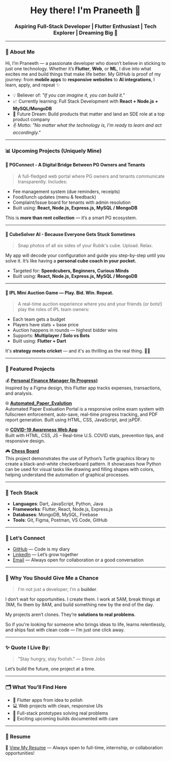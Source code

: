 <h1 align="center">Hey there! I'm Praneeth 🌟</h1>
<h3 align="center">Aspiring Full-Stack Developer | Flutter Enthusiast | Tech Explorer | Dreaming Big 🌟</h3>

--- 

### 🌟 About Me

Hi, I’m Praneeth — a passionate developer who doesn’t believe in sticking to just one technology. Whether it’s **Flutter**, **Web**, or **ML**, 
I dive into what excites me and build things that make life better.
My GitHub is proof of my journey: from **mobile apps** to **responsive websites** to **AI integrations**, I learn, apply, and repeat ✨

- 💡 Believer of: *"If you can imagine it, you can build it."*
- 📈 Currently learning: Full Stack Development with **React + Node.js + MySQL/MongoDB**
- 🚀 Future Dream: Build products that matter and land an SDE role at a top product company
- ✌️ Motto: *"No matter what the technology is, I’m ready to learn and act accordingly."*

---

### 📊 Upcoming Projects (Uniquely Mine)

#### 🏡 PGConnect - A Digital Bridge Between PG Owners and Tenants
> A full-fledged web portal where PG owners and tenants communicate transparently. Includes:

- Fee management system (due reminders, receipts)
- Food/lunch updates (menu & feedback)
- Complaint/Issue board for tenants with admin resolution
- Built using: **React, Node.js, Express.js, MySQL / MongoDB**

This is **more than rent collection** — it’s a smart PG ecosystem.

---

#### 🧩 CubeSolver AI - Because Everyone Gets Stuck Sometimes
> Snap photos of all six sides of your Rubik's cube. Upload. Relax.

My app will decode your configuration and guide you step-by-step until you solve it. It’s like having a **personal cube coach in your pocket.**

- Targeted for: **Speedcubers, Beginners, Curious Minds**
- Built using:  **React, Node.js, Express.js, MySQL / MongoDB**

---

#### 🏀 IPL Mini Auction Game — Play. Bid. Win. Repeat.
> A real-time auction experience where you and your friends (or bots!) play the roles of IPL team owners:

- Each team gets a budget
- Players have stats + base price
- Auction happens in rounds — highest bidder wins
- Supports: **Multiplayer / Solo vs Bots**
- Built using: **Flutter + Dart**

It's **strategy meets cricket** — and it's as thrilling as the real thing. 🏏🌟

---

### 🚀 Featured Projects
💰 [**Personal Finance Manager (In Progress)**](https://github.com/srikurmadasupraneeth/Finwise)  
Inspired by a Figma design, this Flutter app tracks expenses, transactions, and analysis.

🌐 [**Automated_Paper_Evalution**](https://github.com/srikurmadasupraneeth/Automated_Paper_Evalution)  
Automated Paper Evaluation Portal is a responsive online exam system with fullscreen enforcement, auto-save, real-time progress tracking, and PDF report generation. Built using HTML, CSS, JavaScript, and jsPDF.

🌐 [**COVID-19 Awareness Web App**](https://github.com/srikurmadasupraneeth/Covid19_Awarness)  
Built with HTML, CSS, JS – Real-time U.S. COVID stats, prevention tips, and responsive design.

🎮 [**Chess Board**](https://github.com/srikurmadasupraneeth/ChessBoard)  
This project demonstrates the use of Python’s Turtle graphics library to create a black-and-white checkerboard pattern. It showcases how Python can be used for visual tasks like drawing and filling shapes with colors, helping understand the automation of graphical processes.

---

### 🧱 Tech Stack

- **Languages**: Dart, JavaScript, Python, Java
- **Frameworks**: Flutter, React, Node.js, Express.js
- **Databases**: MongoDB, MySQL, Firebase
- **Tools**: Git, Figma, Postman, VS Code, GitHub

---

### 👤 Let’s Connect

- [GitHub](https://github.com/srikurmadasupraneeth) — Code is my diary
- [LinkedIn](https://www.linkedin.com/in/praneeth-srikurmadasu-738bb922a/) — Let’s grow together
- [Email](mailto:srikurmadasupraneeth@gmail.com) — Always open for collaboration or a good conversation

---

### 🌟 Why You Should Give Me a Chance

> I'm not just a developer; I’m a **builder**.

I don’t wait for opportunities. I create them. I work at 5AM, break things at 7AM, fix them by 9AM, and build something new by the end of the day.

My projects aren’t clones. They’re **solutions to real problems**.

So if you're looking for someone who brings ideas to life, learns relentlessly, and ships fast with clean code — I’m just one click away.

---

### ✨ Quote I Live By:
> "Stay hungry, stay foolish." — Steve Jobs

Let’s build the future, one project at a time.

---

### 🗂️ What You’ll Find Here

- 🧠 Flutter apps from idea to polish
- 💻 Web projects with clean, responsive UIs
- 📂 Full-stack prototypes solving real problems
- 🚀 Exciting upcoming builds documented with care

---
### 📄 Resume

📄 [View My Resume](https://drive.google.com/file/d/18G2Rdqy_WWvvZS74pbijMoX_nlMHnnS5/view?usp=drivesdk) — Always open to full-time, internship, or collaboration opportunities!




